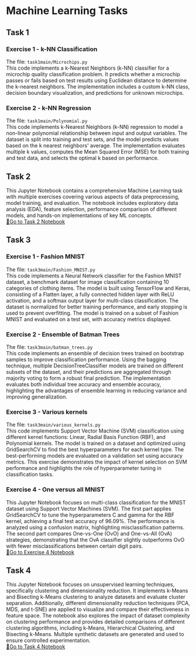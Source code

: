 # Machine Learning Tasks


## Task 1
### Exercise 1 - k-NN Classification
The file: ``task1main/Microchips.py``  
This code implements a k-Nearest Neighbors (k-NN) classifier for a microchip quality classification problem. It predicts whether a microchip passes or fails based on test results using Euclidean distance to determine the k-nearest neighbors. The implementation includes a custom k-NN class, decision boundary visualization, and predictions for unknown microchips. 

### Exercise 2 - k-NN Regression
The file: ``task1main/Polynomial.py``  
This code implements k-Nearest Neighbors (k-NN) regression to model a non-linear polynomial relationship between input and output variables. The dataset is split into training and test sets, and the model predicts values based on the k nearest neighbors' average. The implementation evaluates multiple k values, computes the Mean Squared Error (MSE) for both training and test data, and selects the optimal k based on performance.


## Task 2
This Jupyter Notebook contains a comprehensive Machine Learning task with multiple exercises covering various aspects of data preprocessing, model training, and evaluation. The notebook includes exploratory data analysis (EDA), feature selection, performance comparison of different models, and hands-on implementations of key ML concepts.  
[📘Go to Task 2 Notebook](/task2main/Task2.ipynb)


## Task 3
### Exercise 1 - Fashion MNIST
The file: ``task3main/Fashion_MNIST.py``  
This code implements a Neural Network classifier for the Fashion MNIST dataset, a benchmark dataset for image classification containing 10 categories of clothing items. The model is built using TensorFlow and Keras, consisting of a Flatten layer, a fully connected hidden layer with ReLU activation, and a softmax output layer for multi-class classification. The dataset is normalized for better training performance, and early stopping is used to prevent overfitting. The model is trained on a subset of Fashion MNIST and evaluated on a test set, with accuracy metrics displayed.

### Exercise 2 - Ensemble of Batman Trees
The file: ``task3main/batman_trees.py``  
This code implements an ensemble of decision trees trained on bootstrap samples to improve classification performance. Using the bagging technique, multiple DecisionTreeClassifier models are trained on different subsets of the dataset, and their predictions are aggregated through majority voting to form a robust final prediction. The implementation evaluates both individual tree accuracy and ensemble accuracy, highlighting the advantages of ensemble learning in reducing variance and improving generalization.

### Exercise 3 - Various kernels
The file: ``task3main/various_kernels.py``  
This code implements Support Vector Machine (SVM) classification using different kernel functions: Linear, Radial Basis Function (RBF), and Polynomial kernels. The model is trained on a dataset and optimized using GridSearchCV to find the best hyperparameters for each kernel type. The best-performing models are evaluated on a validation set using accuracy metrics. This exercise demonstrates the impact of kernel selection on SVM performance and highlights the role of hyperparameter tuning in classification tasks. 

### Exercise 4 - One versus all MNIST
This Jupyter Notebook focuses on multi-class classification for the MNIST dataset using Support Vector Machines (SVM). The first part applies GridSearchCV to tune the hyperparameters C and gamma for the RBF kernel, achieving a final test accuracy of 96.09%. The performance is analyzed using a confusion matrix, highlighting misclassification patterns. The second part compares One-vs-One (OvO) and One-vs-All (OvA) strategies, demonstrating that the OvA classifier slightly outperforms OvO with fewer misclassifications between certain digit pairs.     
[📘Go to Exercise 4 Notebook](/task3main/exercise4.ipynb)


## Task 4
This Jupyter Notebook focuses on unsupervised learning techniques, specifically clustering and dimensionality reduction. It implements k-Means and Bisecting k-Means clustering to analyze datasets and evaluate cluster separation. Additionally, different dimensionality reduction techniques (PCA, MDS, and t-SNE) are applied to visualize and compare their effectiveness in feature space. The notebook also explores the impact of dataset complexity on clustering performance and provides detailed comparisons of different clustering algorithms, including k-Means, Hierarchical Clustering, and Bisecting k-Means. Multiple synthetic datasets are generated and used to ensure controlled experimentation.  
[📘Go to Task 4 Notebook](/task4main/Task4.ipynb)